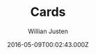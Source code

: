 ---
title: Cards
github: https://github.com/willianjusten/cards-jekyll-template
demo: https://willianjusten.github.io/cards-jekyll-template/
author: Willian Justen
ssg:
  - Jekyll
cms:
  - No Cms
date: 2016-05-09T00:02:43.000Z
github_branch: gh-pages
description: A simple Jekyll Template Card Based.
stale: false
---